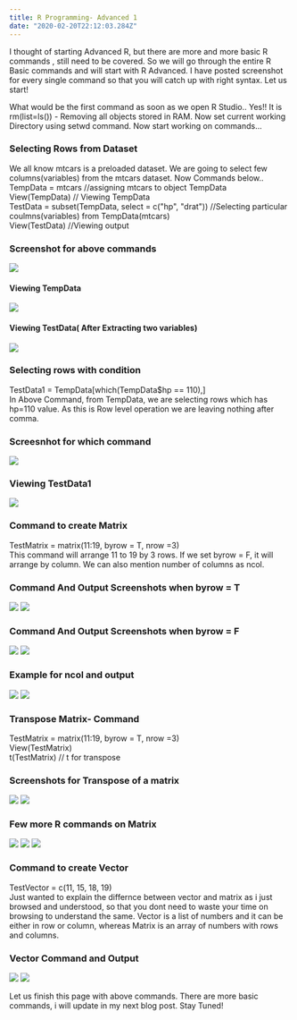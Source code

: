 ```yaml
---
title: R Programming- Advanced 1
date: "2020-02-20T22:12:03.284Z"
---
```


I thought of starting Advanced R, but there are more and more basic R commands , still need to be covered. So we will go through the entire R Basic commands and will start with R Advanced. I have posted screenshot for every single command so that you will catch up with right syntax. Let us start!

What would be the first command as soon as we open R Studio..
Yes!! It is rm(list=ls()) - Removing all objects stored in RAM.
Now set current working Directory using setwd command. Now start working on commands...

### Selecting Rows from Dataset
We all know mtcars is a preloaded dataset. We are going to select few columns(variables) from the mtcars dataset. Now Commands below..
TempData = mtcars //assigning mtcars to object TempData       
View(TempData)   // Viewing TempData      
TestData = subset(TempData, select = c("hp", "drat"))  //Selecting particular coulmns(variables) from TempData(mtcars)     
View(TestData) //Viewing output 
### Screenshot for above commands
![](./P1.png)
#### Viewing TempData
![](./P2.png)
#### Viewing TestData( After Extracting two variables)
![](./P3.png)
### Selecting rows with condition
TestData1 = TempData[which(TempData$hp == 110),]          
In Above Command, from TempData, we are selecting rows which has hp=110 value. As this is Row level operation we are leaving nothing after comma.
### Screesnhot for which command
![](./P4.png)
### Viewing TestData1
![](./P5.png)

### Command to create Matrix
TestMatrix = matrix(11:19, byrow = T, nrow =3)           
This command will arrange 11 to 19 by 3 rows. If we set byrow = F, it will arrange by column. We can also mention number of columns as ncol.
### Command And Output Screenshots when byrow = T
![](./P6.png)
![](./P7.png)
### Command And Output Screenshots when byrow = F
![](./P8.png)
![](./P9.png)
### Example for ncol and output
![](./P10.png)
![](./P11.png)
### Transpose Matrix- Command
TestMatrix = matrix(11:19, byrow = T, nrow =3)         
View(TestMatrix)         
t(TestMatrix) // t for transpose
### Screenshots for Transpose of a matrix
![](./P14.png)
![](./P15.png)
### Few more R commands on Matrix
![](./P16.png)
![](./P17.png)
![](./P18.png)

### Command to create Vector
TestVector = c(11, 15, 18, 19)    
Just wanted to explain the differnce between vector and matrix as i just browsed and understood, so that you dont need to waste your time on browsing to understand the same. Vector is a list of numbers and it can be either in row or column, whereas Matrix is an array of numbers with rows and columns.
### Vector Command and Output
![](./P12.png)
![](./P13.png)

Let us finish this page with above commands. There are more basic commands, i will update in my next blog post. Stay Tuned!

